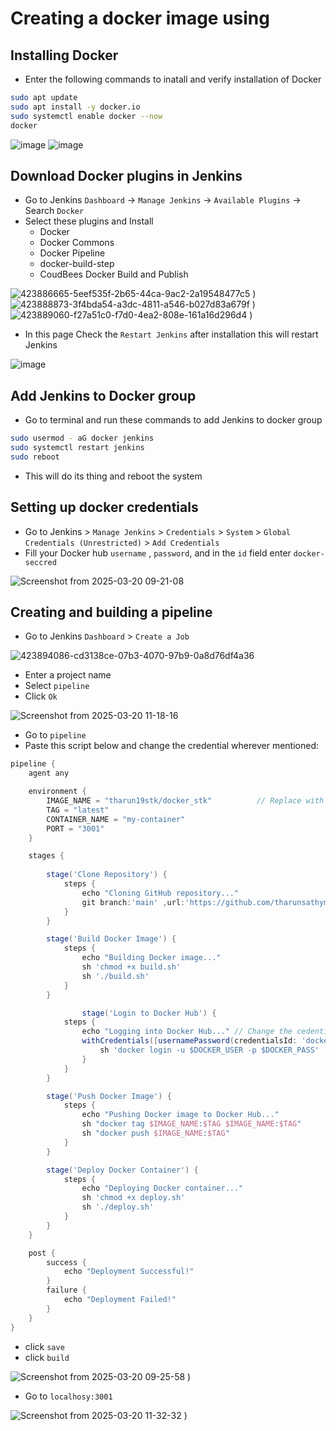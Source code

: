 # Creating a docker image using 
## Installing Docker
  - Enter the following commands to inatall and verify installation of Docker
```bash
sudo apt update
sudo apt install -y docker.io
sudo systemctl enable docker --now
docker
```
![image](https://github.com/user-attachments/assets/e0a899be-cb40-40cf-9231-e35ce45a6e4f)
![image](https://github.com/user-attachments/assets/cbfdbef3-ad47-488b-89f5-0b450c27e3af)

## Download Docker plugins in Jenkins
 - Go to Jenkins `Dashboard` -> `Manage Jenkins` -> `Available Plugins` -> Search `Docker`
 - Select these plugins and Install
    - Docker
    - Docker Commons
    - Docker Pipeline
    - docker-build-step
    - CoudBees Docker Build and Publish

![423886665-5eef535f-2b65-44ca-9ac2-2a19548477c5](https://github.com/user-attachments/assets/a484e33e-926e-4bac-88dd-fb3ffc59da1d)
)
![423888873-3f4bda54-a3dc-4811-a546-b027d83a679f](https://github.com/user-attachments/assets/ec33ee4b-afad-421e-9b1c-cbbe447287d1)
)
![423889060-f27a51c0-f7d0-4ea2-808e-161a16d296d4](https://github.com/user-attachments/assets/7fa606ca-bd93-4c95-ad38-a302f23bd592)
)

 - In this page Check the `Restart Jenkins` after installation this will restart Jenkins

![image](https://github.com/user-attachments/assets/023e655e-e8e7-4b3b-9b74-317f9f4484f2)

## Add Jenkins to Docker group
 - Go to terminal and run these commands to add Jenkins to docker group
```bash
sudo usermod - aG docker jenkins
sudo systemctl restart jenkins
sudo reboot
```
- This will do its thing and reboot the system 

## Setting up docker credentials
 - Go to Jenkins > `Manage Jenkins` > `Credentials` > `System` > `Global Credentials (Unrestricted)` > `Add Credentials`
 -  Fill your Docker hub `username` , `password`, and in the `id` field enter `docker-seccred`
   
![Screenshot from 2025-03-20 09-21-08](https://github.com/user-attachments/assets/b5d73a82-9b1d-497d-8c5e-e95353769023)


## Creating and building a pipeline


 - Go to Jenkins `Dashboard` > `Create a Job`

![423894086-cd3138ce-07b3-4070-97b9-0a8d76df4a36](https://github.com/user-attachments/assets/75014e28-a454-481b-9f92-4e3f4784cfec)


 - Enter a project name 
 - Select `pipeline`
 - Click `Ok`

![Screenshot from 2025-03-20 11-18-16](https://github.com/user-attachments/assets/2b705db9-11f2-4ab8-8ae3-cb4c270539c8)


 - Go to `pipeline`
 - Paste this script below and change the credential wherever mentioned:
```groovy
pipeline {
    agent any

    environment {
        IMAGE_NAME = "tharun19stk/docker_stk"          // Replace with your Docker Hub username and image name
        TAG = "latest"
        CONTAINER_NAME = "my-container"
        PORT = "3001"
    }

    stages {
       
        stage('Clone Repository') {
            steps {
                echo "Cloning GitHub repository..."
                git branch:'main' ,url:'https://github.com/tharunsathymoorthy/docker.git'  // Replace with your repo URL
            }
        }

        stage('Build Docker Image') {
            steps {
                echo "Building Docker image..."
                sh 'chmod +x build.sh'
                sh './build.sh'
            }
        }

                stage('Login to Docker Hub') {
            steps {
                echo "Logging into Docker Hub..." // Change the cedentialsID if you have docker credentials already added with another id other than docker-seccred
                withCredentials([usernamePassword(credentialsId: 'docker-hub-creds', usernameVariable: 'DOCKER_USER', passwordVariable: 'DOCKER_PASS')]) {
                    sh 'docker login -u $DOCKER_USER -p $DOCKER_PASS'
                }
            }
        }

        stage('Push Docker Image') {
            steps {
                echo "Pushing Docker image to Docker Hub..."
                sh "docker tag $IMAGE_NAME:$TAG $IMAGE_NAME:$TAG"
                sh "docker push $IMAGE_NAME:$TAG"
            }
        }

        stage('Deploy Docker Container') {
            steps {
                echo "Deploying Docker container..."
                sh 'chmod +x deploy.sh'
                sh './deploy.sh'
            }
        }
    }

    post {
        success {
            echo "Deployment Successful!"
        }
        failure {
            echo "Deployment Failed!"
        }
    }
}

```
 - click `save`
 - click `build`

![Screenshot from 2025-03-20 09-25-58](https://github.com/user-attachments/assets/dd7cf484-bd1a-4c11-a9fc-6c5c49bfe567)
)

 - Go to `localhosy:3001`
   
![Screenshot from 2025-03-20 11-32-32](https://github.com/user-attachments/assets/93eb1218-7d48-4b49-b583-7e10351e2d04)
)

